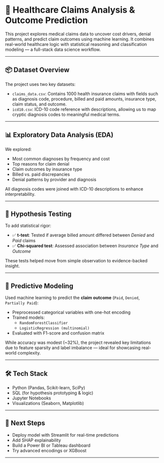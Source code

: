 # 🏥 Healthcare Claims Analysis & Outcome Prediction

This project explores medical claims data to uncover cost drivers, denial patterns, and predict claim outcomes using machine learning. It combines real-world healthcare logic with statistical reasoning and classification modeling — a full-stack data science workflow.

---

## 📦 Dataset Overview

The project uses two key datasets:

- `claims_data.csv`: Contains 1000 health insurance claims with fields such as diagnosis code, procedure, billed and paid amounts, insurance type, claim status, and outcome.
- `icd10.csv`: ICD-10 code reference with descriptions, allowing us to map cryptic diagnosis codes to meaningful medical terms.

---

## 📊 Exploratory Data Analysis (EDA)

We explored:
- Most common diagnoses by frequency and cost
- Top reasons for claim denial
- Claim outcomes by insurance type
- Billed vs. paid discrepancies
- Denial patterns by provider and diagnosis

All diagnosis codes were joined with ICD-10 descriptions to enhance interpretability.

---

## 🧪 Hypothesis Testing

To add statistical rigor:
- ✅ **t-test**: Tested if average billed amount differed between *Denied* and *Paid* claims
- ✅ **Chi-squared test**: Assessed association between *Insurance Type* and *Outcome*

These tests helped move from simple observation to evidence-backed insight.

---

## 🤖 Predictive Modeling

Used machine learning to predict the **claim outcome** (`Paid`, `Denied`, `Partially Paid`):

- Preprocessed categorical variables with one-hot encoding
- Trained models:
  - `RandomForestClassifier`
  - `LogisticRegression (multinomial)`
- Evaluated with F1-score and confusion matrix

While accuracy was modest (~32%), the project revealed key limitations due to feature sparsity and label imbalance — ideal for showcasing real-world complexity.

---

## 🛠 Tech Stack

- Python (Pandas, Scikit-learn, SciPy)
- SQL (for hypothesis prototyping & logic)
- Jupyter Notebooks
- Visualizations (Seaborn, Matplotlib)

---

## 📌 Next Steps

- Deploy model with Streamlit for real-time predictions
- Add SHAP explainability
- Build a Power BI or Tableau dashboard
- Try advanced encodings or XGBoost

---
